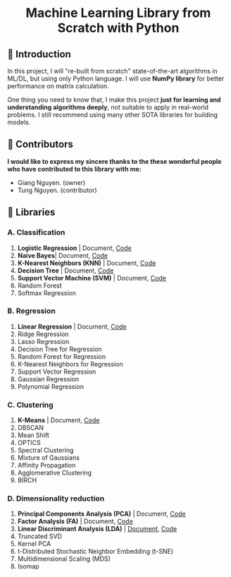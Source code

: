 <h1 align="center"> Machine Learning Library from Scratch with Python</h1>

## 👋 Introduction

In this project, I will "re-built from scratch" state-of-the-art algorithms in ML/DL, but using only Python language. I will use **NumPy library** for better performance on matrix calculation.

One thing you need to know that, I make this project **just for learning and understanding algorithms deeply**, not suitable to apply in real-world problems. I still recommend using many other SOTA libraries for building models.


## 👤 Contributors
**I would like to express my sincere thanks to the these wonderful people who have contributed to this library with me:**

- Giang Nguyen. (owner)
- Tung Nguyen. (contributor)


## 📝 Libraries

### A. Classification
1. **Logistic Regression** | Document, [Code](https://github.com/GiangCo12/Mllib-from-scratch/blob/main/class%C3%ACication/LogisticRegression.py)
2. **Naive Bayes**| Document, [Code](https://github.com/GiangCo12/Mllib-from-scratch/blob/main/class%C3%ACication/NaiveBayes.py)
3. **K-Nearest Neighbors (KNN)** | Document, [Code](https://github.com/GiangCo12/Mllib-from-scratch/blob/main/class%C3%ACication/KNN.py)
4. **Decision Tree** | Document, [Code](https://github.com/GiangCo12/Mllib-from-scratch/blob/main/class%C3%ACication/DecisionTreeClassifier.py)
5. **Support Vector Machine (SVM)** | Document, [Code](https://github.com/GiangCo12/Mllib-from-scratch/blob/main/class%C3%ACication/SupportVectorMachine.py)
6. Random Forest
7. Softmax Regression

### B. Regression
1. **Linear Regression** | Document, [Code](https://github.com/GiangCo12/Mllib-from-scratch/blob/main/regression/LinearRegression.py)
2. Ridge Regression
3. Lasso Regression
4. Decision Tree for Regression
5. Random Forest for Regression
6. K-Nearest Neighbors for Regression
7. Support Vector Regression
8. Gaussian Regression
9. Polynomial Regression

### C. Clustering
1. **K-Means** | Document, [Code](https://github.com/GiangCo12/Mllib-from-scratch/blob/main/Cluster/KMeans.py)
2. DBSCAN
3. Mean Shift
4. OPTICS
5. Spectral Clustering
6. Mixture of Gaussians
7. Affinity Propagation
8. Agglomerative Clustering
9. BIRCH

### D. Dimensionality reduction
1. **Principal Components Analysis (PCA)** | Document, [Code](https://github.com/GiangCo12/Mllib-from-scratch/blob/main/Decomposition/PCA.py)
2. **Factor Analysis (FA)** | Document, [Code](https://github.com/GiangCo12/Mllib-from-scratch/blob/main/Decomposition/FactorAnalysis.py)
3. **Linear Discriminant Analysis (LDA)** | [Document](https://github.com/GiangCo12/Mllib-from-scratch/blob/main/Decomposition/LDA.md), [Code](https://github.com/GiangCo12/Mllib-from-scratch/blob/main/Decomposition/LDA.py)
4. Truncated SVD
5. Kernel PCA
6. t-Distributed Stochastic Neighbor Embedding (t-SNE)
7. Multidimensional Scaling (MDS)
8. Isomap
